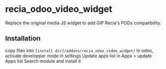 # recia_odoo_video_widget
Replace the original media JS widget to add GIP Recia's PODs compatibility.
## Installation
copy files into `[install dir]/addons/recia_odoo_video_widget/`
In odoo, activate developper mode in settings
Update apps list in Apps > update Apps list
Search module and install it
